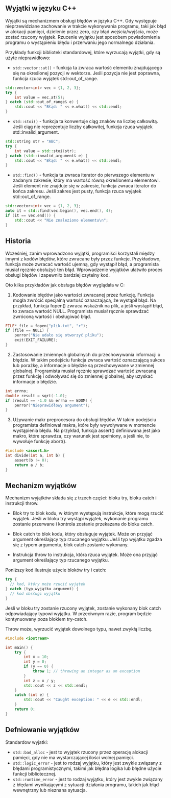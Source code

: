 ## Wyjątki w języku C++

Wyjątki są mechanizmem obsługi błędów w języku C++. Gdy występuje nieprzewidziane zachowanie w trakcie wykonywania programu, taki jak błąd w alokacji pamięci, dzielenie przez zero, czy błąd wejścia/wyjścia, może zostać rzucony wyjątek. Rzucenie wyjątku jest sposobem powiadomienia programu o wystąpieniu błędu i przerwaniu jego normalnego działania.
   
Przykłady funkcji biblioteki standardowej, które wyrzucają wyjątki, gdy są użyte nieprawidłowo:

* `std::vector::at()` - funkcja ta zwraca wartość elementu znajdującego się na określonej pozycji w wektorze. Jeśli pozycja nie jest poprawna, funkcja rzuca wyjątek std::out_of_range.

```cpp
std::vector<int> vec = {1, 2, 3};
try {
    int value = vec.at(5);
} catch (std::out_of_range& e) {
    std::cout << "Błąd: " << e.what() << std::endl;
}
```

* `std::stoi()` - funkcja ta konwertuje ciąg znaków na liczbę całkowitą. Jeśli ciąg nie reprezentuje liczby całkowitej, funkcja rzuca wyjątek std::invalid_argument.

```cpp
std::string str = "ABC";
try {
    int value = std::stoi(str);
} catch (std::invalid_argument& e) {
    std::cout << "Błąd: " << e.what() << std::endl;
}
```

* `std::find()` - funkcja ta zwraca iterator do pierwszego elementu w zadanym zakresie, który ma wartość równą określonemu elementowi. Jeśli element nie znajduje się w zakresie, funkcja zwraca iterator do końca zakresu. Jeśli zakres jest pusty, funkcja rzuca wyjątek std::out_of_range.

```cpp
std::vector<int> vec = {1, 2, 3};
auto it = std::find(vec.begin(), vec.end(), 4);
if (it == vec.end()) {
    std::cout << "Nie znaleziono elementu\n";
}
```

## Historia

Wcześniej, zanim wprowadzono wyjątki, programiści korzystali między innymi z kodów błędów, które zwracane były przez funkcje. Przykładowo, funkcja może zwracać wartość ujemną, gdy wystąpił błąd, a programista musiał ręcznie obsłużyć ten błąd. Wprowadzenie wyjątków ułatwiło proces obsługi błędów i zapewniło bardziej czytelny kod.

Oto kilka przykładów jak obsługa błędów wyglądała w C:

1. Kodowanie błędów jako wartości zwracanej przez funkcję. Funkcja mogła zwrócić specjalną wartość oznaczającą, że wystąpił błąd. Na przykład, funkcja fopen() zwraca wskaźnik na plik, a jeśli wystąpił błąd, to zwraca wartość NULL. Programista musiał ręcznie sprawdzać zwróconą wartość i obsługiwać błąd.

```c
FILE* file = fopen("plik.txt", "r");
if (file == NULL) {
    perror("Nie udało się otworzyć pliku");
    exit(EXIT_FAILURE);
}
```

2. Zastosowanie zmiennych globalnych do przechowywania informacji o błędzie. W takim podejściu funkcja zwraca wartość oznaczającą sukces lub porażkę, a informacje o błędzie są przechowywane w zmiennej globalnej. Programista musiał ręcznie sprawdzać wartość zwracaną przez funkcję i odwoływać się do zmiennej globalnej, aby uzyskać informacje o błędzie.

```c
int errno;
double result = sqrt(-1.0);
if (result == -1.0 && errno == EDOM) {
    perror("Nieprawidłowy argument");
}
```

3. Używanie makr preprocesora do obsługi błędów. W takim podejściu programista definiował makra, które były wywoływane w momencie wystąpienia błędu. Na przykład, funkcja assert() definiowana jest jako makro, które sprawdza, czy warunek jest spełniony, a jeśli nie, to wywołuje funkcję abort().

```c
#include <assert.h>
int divide(int a, int b) {
    assert(b != 0);
    return a / b;
}
```

## Mechanizm wyjątków

Mechanizm wyjątków składa się z trzech części: bloku try, bloku catch i instrukcji throw.

* Blok try to blok kodu, w którym występują instrukcje, które mogą rzucić wyjątek. Jeśli w bloku try wystąpi wyjątek, wykonanie programu zostanie przerwane i kontrola zostanie przekazana do bloku catch.

* Blok catch to blok kodu, który obsługuje wyjątek. Może on przyjąć argument określający typ rzucanego wyjątku. Jeśli typ wyjątku zgadza się z typem argumentu, blok catch zostanie wykonany.

* Instrukcja throw to instrukcja, która rzuca wyjątek. Może ona przyjąć argument określający typ rzucanego wyjątku.

Poniższy kod ilustruje użycie bloków try i catch:

```cpp
try {
  // kod, który może rzucić wyjątek
} catch (typ_wyjątku argument) {
  // kod obsługi wyjątku
}
```

Jeśli w bloku try zostanie rzucony wyjątek, zostanie wykonany blok catch odpowiadający typowi wyjątku. W przeciwnym razie, program będzie kontynuowany poza blokiem try-catch.

Throw może, wyrzucić wyjątek dowolnego typu, nawet zwykłą liczbę.

```cpp
#include <iostream>

int main() {
    try {
        int x = 10;
        int y = 0;
        if (y == 0) {
            throw 1; // throwing an integer as an exception
        }
        int z = x / y;
        std::cout << z << std::endl;
    }
    catch (int e) {
        std::cout << "Caught exception: " << e << std::endl;
    }
    return 0;
}
```

## Defniowanie wyjątków

Standardow wyjatki:

* `std::bad_alloc` - jest to wyjątek rzucony przez operację alokacji pamięci, gdy nie ma wystarczającej ilości wolnej pamięci.
* `std::logic_error` - jest to rodzaj wyjątku, który jest zwykle związany z błędami programistycznymi, takimi jak błędna logika lub błędne użycie funkcji bibliotecznej.
* `std::runtime_error` - jest to rodzaj wyjątku, który jest zwykle związany z błędami wynikającymi z sytuacji działania programu, takich jak błąd wewnętrzny lub nieznana sytuacja.
    
